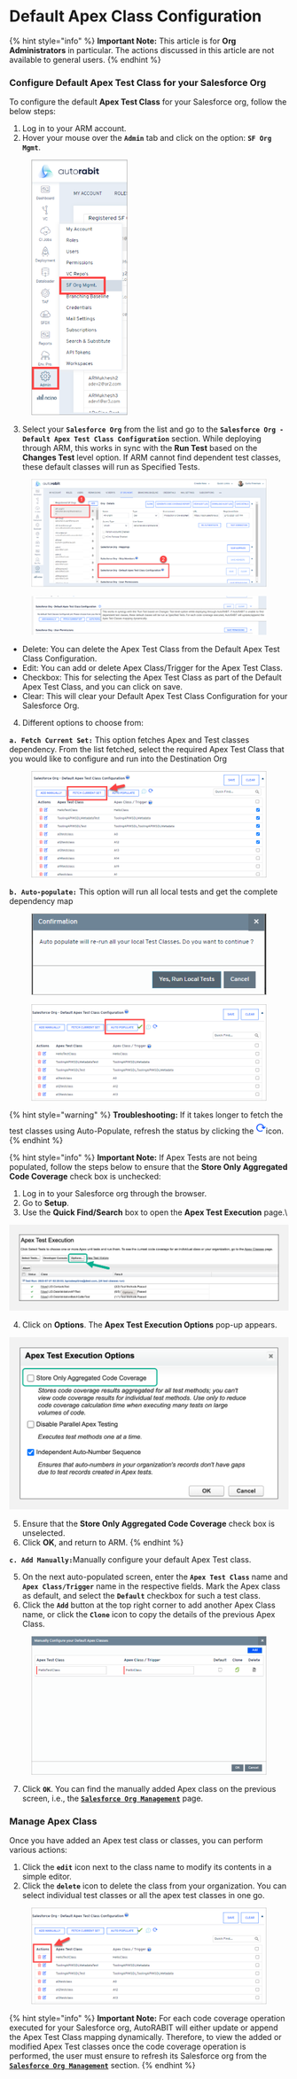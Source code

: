 # Default Apex Class Configuration

{% hint style="info" %}
**Important Note:** This article is for **Org Administrators** in particular. The actions discussed in this article are not available to general users. &#x20;
{% endhint %}

### Configure Default Apex Test Class for your Salesforce Org <a href="#configure-default-apex-text-class-for-your-salesforce-org" id="configure-default-apex-text-class-for-your-salesforce-org"></a>

To configure the default **Apex Test Class** for your Salesforce org, follow the below steps:&#x20;

1. Log in to your ARM account.
2. Hover your mouse over the **`Admin`** tab and click on the option: **`SF Org Mgmt`**.

<figure><img src="../../../../.gitbook/assets/image (769).png" alt="" width="173"><figcaption></figcaption></figure>

3. Select your **`Salesforce Org`** from the list and go to the **`Salesforce Org - Default Apex Test Class Configuration`** section. While deploying through ARM, this works in sync with the **Run Test** based on the **Changes Test** level option. If ARM cannot find dependent test classes, these default classes will run as Specified Tests.

<figure><img src="../../../../.gitbook/assets/image (770).png" alt=""><figcaption></figcaption></figure>

<figure><img src="../../../../.gitbook/assets/image (1609).png" alt=""><figcaption></figcaption></figure>

* Delete: You can delete the Apex Test Class from the Default Apex Test Class Configuration.
* Edit: You can add or delete Apex Class/Trigger for the Apex Test Class.
* Checkbox: This for selecting the Apex Test Class as part of the Default Apex Test Class, and you can click on save.
* Clear: This will clear your Default Apex Test Class Configuration for your Salesforce Org.

4. Different options to choose from:

&#x20;    **`a. Fetch Current Set:`** This option fetches Apex and Test classes dependency. From the list     fetched, select the required Apex Test Class that you would like to configure and run into the Destination Org

<figure><img src="../../../../.gitbook/assets/image (772).png" alt=""><figcaption></figcaption></figure>

&#x20;    **`b. Auto-populate:`** This option will run all local tests and get the complete dependency map

<figure><img src="../../../../.gitbook/assets/image (773).png" alt=""><figcaption></figcaption></figure>

<figure><img src="../../../../.gitbook/assets/image (774).png" alt=""><figcaption></figcaption></figure>

{% hint style="warning" %}
**Troubleshooting:** If it takes longer to fetch the test classes using Auto-Populate, refresh the status by clicking the![](<../../../../.gitbook/assets/image (775).png>)icon.
{% endhint %}

{% hint style="info" %}
**Important Note:** If Apex Tests are not being populated, follow the steps below to ensure that the **Store Only Aggregated Code Coverage** check box is unchecked:

1. Log in to your Salesforce org through the browser.
2. Go to **Setup**.
3. Use the **Quick Find/Search** box to open the **Apex Test Execution** page.\


![](<../../../../.gitbook/assets/image (776).png>)

4. Click on **Options**. The **Apex Test Execution Options** pop-up appears.

![](<../../../../.gitbook/assets/image (777).png>)

5. Ensure that the **Store Only Aggregated Code Coverage** check box is unselected.
6. Click **OK**, and return to ARM.
{% endhint %}

&#x20;    **`c. Add Manually:`**&#x4D;anually configure your default Apex Test class.

5. On the next auto-populated screen, enter the **`Apex Test Class`** name and **`Apex Class/Trigger`** name in the respective fields. Mark the Apex class as default, and select the **`Default`** checkbox for such a test class.
6. Click the **`Add`** button at the top right corner to add another Apex Class name, or click the **`Clone`** icon to copy the details of the previous Apex Class.

<figure><img src="../../../../.gitbook/assets/image (778).png" alt="" width="563"><figcaption></figcaption></figure>

7. Click **`OK`**. You can find the manually added Apex class on the previous screen, i.e., the [**`Salesforce Org Management`**](../../getting-started/salesforce-org-management.md) page.

### Manage Apex Class <a href="#manage-apex-class" id="manage-apex-class"></a>

Once you have added an Apex test class or classes, you can perform various actions:

1. Click the **`edit`** icon next to the class name to modify its contents in a simple editor.
2. Click the **`delete`** icon to delete the class from your organization. You can select individual test classes or all the apex test classes in one go.

<figure><img src="../../../../.gitbook/assets/image (779).png" alt=""><figcaption></figcaption></figure>

{% hint style="info" %}
**Important Note:** For each code coverage operation executed for your Salesforce org, AutoRABIT will either update or append the Apex Test Class mapping dynamically. Therefore, to view the added or modified Apex Test classes once the code coverage operation is performed, the user must ensure to refresh its Salesforce org from the [**`Salesforce Org Management`**](../../getting-started/salesforce-org-management.md) section.
{% endhint %}

